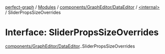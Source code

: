 [perfect-graph](../README.md) / [Modules](../modules.md) / [components/GraphEditor/DataEditor](../modules/components_GraphEditor_DataEditor.md) / [<internal\>](../modules/components_GraphEditor_DataEditor._internal_.md) / SliderPropsSizeOverrides

# Interface: SliderPropsSizeOverrides

[components/GraphEditor/DataEditor](../modules/components_GraphEditor_DataEditor.md).[<internal>](../modules/components_GraphEditor_DataEditor._internal_.md).SliderPropsSizeOverrides
